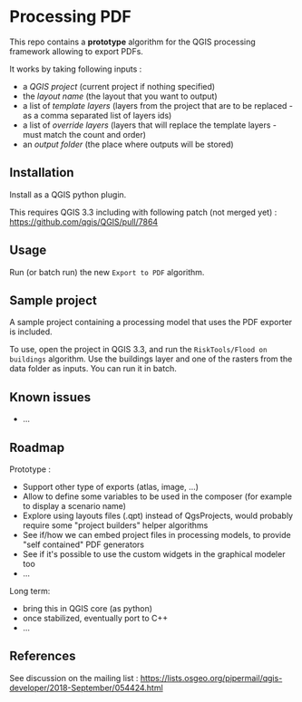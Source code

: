 # Processing PDF

This repo contains a **prototype** algorithm for the QGIS processing framework allowing to export PDFs.

It works by taking following inputs :
- a *QGIS project* (current project if nothing specified)
- the *layout name* (the layout that you want to output)
- a list of *template layers* (layers from the project that are to be replaced - as a comma separated list of layers ids)
- a list of *override layers* (layers that will replace the template layers - must match the count and order)
- an *output folder* (the place where outputs will be stored)

## Installation

Install as a QGIS python plugin.

This requires QGIS 3.3 including with following patch (not merged yet) : https://github.com/qgis/QGIS/pull/7864

## Usage

Run (or batch run) the new `Export to PDF` algorithm.

## Sample project

A sample project containing a processing model that uses the PDF exporter is included.

To use, open the project in QGIS 3.3, and run the `RiskTools/Flood on buildings` algorithm. Use the buildings layer and one of the rasters from the data folder as inputs. You can run it in batch.

## Known issues

- ...

## Roadmap

Prototype :

- Support other type of exports (atlas, image, ...)
- Allow to define some variables to be used in the composer (for example to display a scenario name)
- Explore using layouts files (.qpt) instead of QgsProjects, would probably require some "project builders" helper algorithms
- See if/how we can embed project files in processing models, to provide "self contained" PDF generators
- See if it's possible to use the custom widgets in the graphical modeler too
- ...

Long term:

- bring this in QGIS core (as python)
- once stabilized, eventually port to C++
- ...

## References

See discussion on the mailing list : https://lists.osgeo.org/pipermail/qgis-developer/2018-September/054424.html
